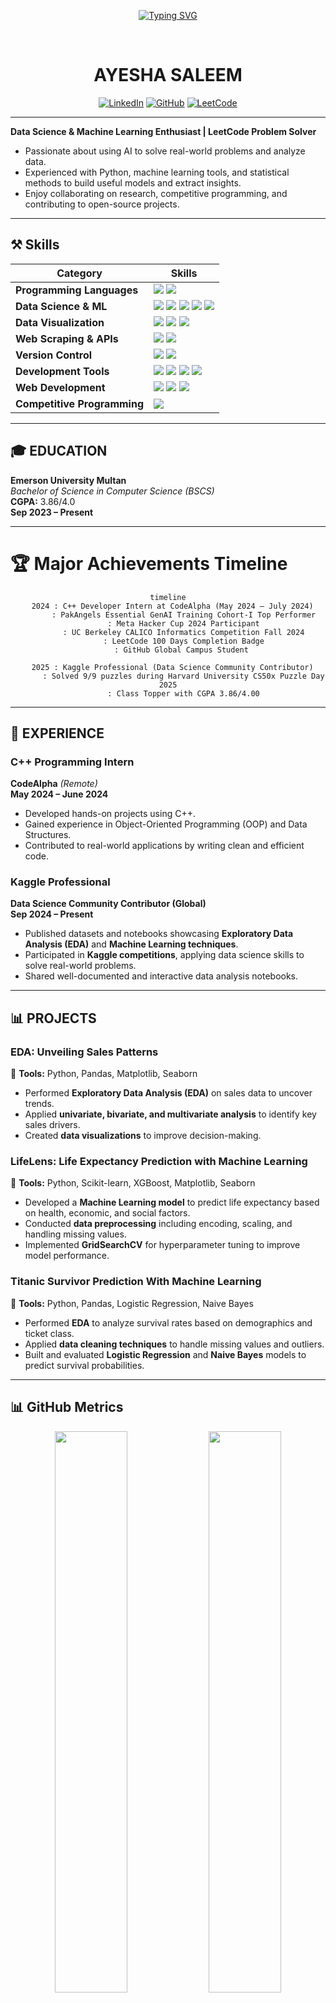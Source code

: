 <div align="center">

[![Typing SVG](https://readme-typing-svg.vercel.app/?font=Fira+Code&size=24&duration=3000&pause=1000&color=2986CC&center=true&vCenter=true&width=500&lines=Machine+Learning+Engineer;Research+Enthusiast;Kaggle+Contributor)](https://git.io/typing-svg)
</div>
<div align="center">
  <br>
  <h1>AYESHA SALEEM</h1>
  
  <a href="https://www.linkedin.com/in/ayesha-saleem6/">
    <img src="https://img.shields.io/badge/LinkedIn-d5d5d5?style=for-the-badge&logo=linkedin&logoColor=0A0209" alt="LinkedIn" /></a>
  <a href="https://github.com/aysh34">
    <img src="https://img.shields.io/badge/GitHub-d5d5d5?style=for-the-badge&logo=github&logoColor=0A0209" alt="GitHub" /></a>
  <a href="https://leetcode.com/ayesha_saleem9">
    <img src="https://img.shields.io/badge/LeetCode-d5d5d5?style=for-the-badge&logo=leetcode&logoColor=0A0209" alt="LeetCode" /></a>
</div>

---

**Data Science & Machine Learning Enthusiast | LeetCode Problem Solver**
- Passionate about using AI to solve real-world problems and analyze data.
- Experienced with Python, machine learning tools, and statistical methods to build useful models and extract insights.
- Enjoy collaborating on research, competitive programming, and contributing to open-source projects.


---

## ⚒️ Skills   

| **Category**        | **Skills**        |
|---------------------|------------------|
| **Programming Languages** | <img src="https://img.shields.io/badge/Python-3776AB?style=for-the-badge&logo=python&logoColor=FFD43B"/> <img src="https://img.shields.io/badge/C++-00599C?style=for-the-badge&logo=c%2B%2B&logoColor=white"/>  |
| **Data Science & ML** | <img src="https://img.shields.io/badge/Pandas-150458?style=for-the-badge&logo=pandas&logoColor=white"/> <img src="https://img.shields.io/badge/Numpy-013243?style=for-the-badge&logo=numpy&logoColor=white"/> <img src="https://img.shields.io/badge/Scikit--Learn-F7931E?style=for-the-badge&logo=scikit-learn&logoColor=white"/> <img src="https://img.shields.io/badge/TensorFlow-FF6F00?style=for-the-badge&logo=tensorflow&logoColor=white"/> <img src="https://img.shields.io/badge/HuggingFace-181717?style=for-the-badge&logo=huggingface&logoColor=yellow"/>  |
| **Data Visualization** | <img src="https://img.shields.io/badge/Matplotlib-3776AB?style=for-the-badge&logo=python&logoColor=white"/> <img src="https://img.shields.io/badge/Seaborn-7F3E98?style=for-the-badge&logo=python&logoColor=white"/> <img src="https://img.shields.io/badge/Plotly-3C6997?style=for-the-badge&logo=plotly&logoColor=white"/> |
| **Web Scraping & APIs** | <img src="https://img.shields.io/badge/BeautifulSoup-FFD700?style=for-the-badge&logo=python&logoColor=white"/> <img src="https://img.shields.io/badge/Postman-FF6C37?style=for-the-badge&logo=Postman&logoColor=white"/> |
| **Version Control** | <img src="https://img.shields.io/badge/Git-F05032?style=for-the-badge&logo=git&logoColor=white"/> <img src="https://img.shields.io/badge/GitHub-181717?style=for-the-badge&logo=github&logoColor=white"/> |
| **Development Tools** | <img src="https://img.shields.io/badge/Anaconda-%2344A833?style=for-the-badge&logo=anaconda&logoColor=white"/> <img src="https://img.shields.io/badge/VS%20Code-007ACC?style=for-the-badge&logo=visual-studio-code&logoColor=white"/> <img src="https://img.shields.io/badge/Google_Colab-F9AB00?style=for-the-badge&logo=googlecolab&logoColor=white"/> <img src="https://img.shields.io/badge/Jupyter-F37626?style=for-the-badge&logo=jupyter&logoColor=white"/> |
| **Web Development** | <img src="https://img.shields.io/badge/HTML5-E34F26?style=for-the-badge&logo=html5&logoColor=white"/> <img src="https://img.shields.io/badge/CSS3-1572B6?style=for-the-badge&logo=css3&logoColor=white"/> <img src="https://img.shields.io/badge/Bootstrap-563D7C?style=for-the-badge&logo=bootstrap&logoColor=white"/> |
| **Competitive Programming** | <a href="https://leetcode.com/ayesha_saleem9"><img src="https://img.shields.io/badge/-LeetCode-FFA116?style=for-the-badge&logo=LeetCode&logoColor=black"/></a> |

---

## 🎓 EDUCATION

**Emerson University Multan**  
*Bachelor of Science in Computer Science (BSCS)*  
**CGPA:** 3.86/4.0  
**Sep 2023 – Present**

---

<!--## 🏆 HONORS & AWARDS

- **Harvard CS50x Puzzle Day 2025 Participant** - Took part in the CS50x Puzzle Day, collaborating with a team of 4 to solve 9/9 challenging puzzles and enhance problem-solving skills.
- **Meta Hacker Cup 2024 Participant** – Competed in Meta’s global programming competition, showcasing problem-solving and algorithmic skills.  
- **CALICO Informatics Competition Participant** – Took part in UC Berkeley's CALICO contest to enhance algorithmic thinking.
- **PakAngels Essential GenAI Training Top Performer** – Achieved the highest score in the final quiz, building an AI Chatbot and a Voice-to-Voice Assistant.  
- **Kaggle Contributor** – Published datasets and notebooks contributing to the Data Science community.  
- **LeetCode Problem Solver** – Solved **200+** Data Structures and Algorithms problems.  
- **GitHub Global Campus Student** – Leveraged GitHub Education for learning, version control, and collaborative projects.  

--- -->

# 🏆 Major Achievements Timeline
<div align="center">
  
```mermaid
timeline
  2024 : C++ Developer Intern at CodeAlpha (May 2024 – July 2024)
       : PakAngels Essential GenAI Training Cohort-I Top Performer
       : Meta Hacker Cup 2024 Participant
       : UC Berkeley CALICO Informatics Competition Fall 2024
       : LeetCode 100 Days Completion Badge
       : GitHub Global Campus Student 

  2025 : Kaggle Professional (Data Science Community Contributor)
       : Solved 9/9 puzzles during Harvard University CS50x Puzzle Day 2025
       : Class Topper with CGPA 3.86/4.00
```

</div>

---

## 💼 EXPERIENCE

### **C++ Programming Intern**  
**CodeAlpha** *(Remote)*  
**May 2024 – June 2024**  
- Developed hands-on projects using C++.
- Gained experience in Object-Oriented Programming (OOP) and Data Structures.
- Contributed to real-world applications by writing clean and efficient code.

### **Kaggle Professional**  
**Data Science Community Contributor (Global)**  
**Sep 2024 – Present**  
- Published datasets and notebooks showcasing **Exploratory Data Analysis (EDA)** and **Machine Learning techniques**.
- Participated in **Kaggle competitions**, applying data science skills to solve real-world problems.
- Shared well-documented and interactive data analysis notebooks.

---

## 📊 PROJECTS

### **EDA: Unveiling Sales Patterns**  
📌 **Tools:** Python, Pandas, Matplotlib, Seaborn  
- Performed **Exploratory Data Analysis (EDA)** on sales data to uncover trends.
- Applied **univariate, bivariate, and multivariate analysis** to identify key sales drivers.
- Created **data visualizations** to improve decision-making.

### **LifeLens: Life Expectancy Prediction with Machine Learning**  
📌 **Tools:** Python, Scikit-learn, XGBoost, Matplotlib, Seaborn  
- Developed a **Machine Learning model** to predict life expectancy based on health, economic, and social factors.
- Conducted **data preprocessing** including encoding, scaling, and handling missing values.
- Implemented **GridSearchCV** for hyperparameter tuning to improve model performance.

### **Titanic Survivor Prediction With Machine Learning**  
📌 **Tools:** Python, Pandas, Logistic Regression, Naive Bayes  
- Performed **EDA** to analyze survival rates based on demographics and ticket class.
- Applied **data cleaning techniques** to handle missing values and outliers.
- Built and evaluated **Logistic Regression** and **Naive Bayes** models to predict survival probabilities.

---
<!--
# Projects <img src="https://user-images.githubusercontent.com/74038190/221857969-f37e1717-1470-4fe4-abb5-88b334cf64ea.png" alt="icon of todo list" width="40" />

> Find all of my projects at [GitHub](https://github.com/aysh34) and [Kaggle](https://www.kaggle.com/ayeshasal89) with details on datasets, notebooks, and machine learning models.

&nbsp;

| **Project** | **Deployed Link** | **Repository** | **Tech Stack & Tools** |
|------------|:-------------:|:----------:|:-------------------|
| **EDA: Unveiling Sales Patterns** | - | [View](https://github.com/aysh34/EDA-Sales-Patterns) | `Python` `Pandas` `Matplotlib` `Seaborn` |
| **LifeLens: Life Expectancy Prediction** | - | [View](https://github.com/aysh34/LifeLens-Prediction) | `Python` `Scikit-Learn` `XGBoost` `Matplotlib` |
| **Titanic Survivor Prediction** | - | [View](https://github.com/aysh34/Titanic-Survivor-Prediction) | `Python` `Pandas` `Logistic Regression` `Naive Bayes` |
| **AI Chatbot & Voice Assistant** | - | [View](https://github.com/aysh34/AI-Chatbot-Voice-Assistant) | `Python` `Hugging Face Transformers` `Speech Recognition` |

<br> -->

## 📊 GitHub Metrics

<p align="center">
  <img width="48%" src="https://github-readme-stats.vercel.app/api?username=aysh34&show_icons=true&theme=nightowl&include_all_commits=true&count_private=true&hide_border=true"/>
  <img width="48%" src="https://github-readme-stats.vercel.app/api/top-langs/?username=aysh34&langs_count=8&layout=compact&theme=nightowl&hide_border=true"/>
</p>

<p align="center">
  <img src="https://github-profile-summary-cards.vercel.app/api/cards/profile-details?username=aysh34&theme=nightowl" />
</p>

---
## 🏅 Certificates

<div align="center">
  <img src="https://raw.githubusercontent.com/aysh34/aysh34/main/assets/CS50x%20Puzzle%20Day%202025.png" width="280" style="margin: 15px;" />
  <img src="https://raw.githubusercontent.com/aysh34/aysh34/main/assets/CodeAlpha%20C++%20Intern.jpg" width="280" style="margin: 15px;" />
  <img src="https://raw.githubusercontent.com/aysh34/aysh34/main/assets/PakAngels%20Gen%20Ai.jpg" width="280" style="margin: 15px;" />
  <img src="https://raw.githubusercontent.com/aysh34/aysh34/main/assets/Dataset%20Creator.png" width="280" style="margin: 15px;" />
  <img src="https://raw.githubusercontent.com/aysh34/aysh34/main/assets/meta%20(1).jpg" width="280" style="margin: 15px;" />
  <img src="https://raw.githubusercontent.com/aysh34/aysh34/main/assets/cal.jpg" width="280" style="margin: 15px;" />
</div>

